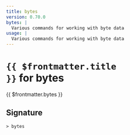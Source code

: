 ```yaml
---
title: bytes
version: 0.70.0
bytes: |
  Various commands for working with byte data
usage: |
  Various commands for working with byte data
---
```


# <code>{{ $frontmatter.title }}</code> for bytes

<div class='command-title'>{{ $frontmatter.bytes }}</div>

## Signature

```> bytes ```

